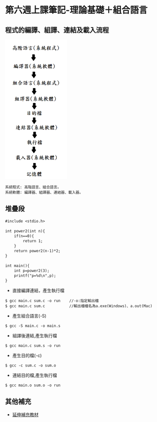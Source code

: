 # 第六週上課筆記-理論基礎＋組合語言

## 程式的編譯、組譯、連結及載入流程

<img width = '200' height ='450' src="圖片/hw6-1.png">

```
系統程式: 高階語言、組合語言。
系統軟體: 編譯器、組譯器、連結器、載入器。
```
## 堆疊段

```
#include <stdio.h>
 
int power2(int n){
    if(n==0){
        return 1;
    }
    return power2(n-1)*2;
}

int main(){
    int p=power2(3);
    printf("p=%d\n",p);
}
```
* 直接編譯連結，產生執行檔
```
$ gcc main.c sum.c -o run    //-o:指定輸出檔
$ gcc main.c sum.c           //輸出檔檔名為a.exe(Windows)、a.out(Mac)
```

* 產生組合語言(-S)
```
$ gcc -S main.c -o main.s
```

* 組譯後連結,產生執行檔
```
$ gcc main.c sum.s -o run
```

* 產生目的檔(-c)
```
$ gcc -c sum.c -o sum.o
```

* 連結目的檔,產生執行檔
```
$ gcc main.o sum.o -o run
```

## 其他補充
* [延伸補充教材](https://www.slideshare.net/ccckmit/ss-15898210?fbclid=IwAR2PND1_8cH_epVw7siL_JfUtffbO4o3TsPKhXwzkz6iSy_uA0x38P0koYE)